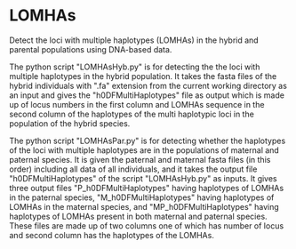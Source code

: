 # LOMHAs
Detect the loci with multiple haplotypes (LOMHAs) in the hybrid and parental populations using DNA-based data.

The python script "LOMHAsHyb.py" is for detecting the the loci with multiple haplotypes in the hybrid population. It takes the fasta files of the hybrid individuals with ".fa" extension from the current working directory as an input and gives the "h0DFMultiHaplotypes" file as output which is made up of locus numbers in the first column and LOMHAs sequence in the second column of the haplotypes of the multi haplotypic loci in the population of the hybrid species.

The python script "LOMHAsPar.py" is for detecting whether the haplotypes of the loci with multiple haplotypes are in the populations of maternal and paternal species. It is given the paternal and maternal fasta files (in this order) including all data of all individuals, and it takes the output file "h0DFMultiHaplotypes" of the script "LOMHAsHyb.py" as inputs. It gives three output files "P_h0DFMultiHaplotypes" having haplotypes of LOMHAs in the paternal species, "M_h0DFMultiHaplotypes" having haplotypes of LOMHAs in the maternal species, and "MP_h0DFMultiHaplotypes" having haplotypes of LOMHAs present in both maternal and paternal species. These files are made up of two columns one of which has number of locus and second column has the haplotypes of the LOMHAs.
